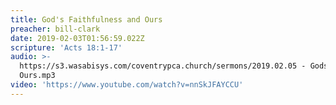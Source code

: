 ```yaml
---
title: God's Faithfulness and Ours
preacher: bill-clark
date: 2019-02-03T01:56:59.022Z
scripture: 'Acts 18:1-17'
audio: >-
  https://s3.wasabisys.com/coventrypca.church/sermons/2019.02.05 - Gods Faithfulness and
  Ours.mp3
video: 'https://www.youtube.com/watch?v=nnSkJFAYCCU'
---
```

